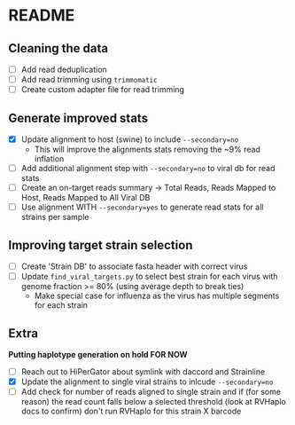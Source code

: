 # README

## Cleaning the data

- [ ] Add read deduplication
- [ ] Add read trimming using `trimmomatic`
- [ ] Create custom adapter file for read trimming

## Generate improved stats

- [x] Update alignment to host (swine) to include `--secondary=no`
  - This will improve the alignments stats removing the ~9% read inflation
- [ ] Add additional alignment step with `--secondary=no` to viral db for read stats
- [ ] Create an on-target reads summary -> Total Reads, Reads Mapped to Host, Reads Mapped to All Viral DB
- [ ] Use alignment WITH `--secondary=yes` to generate read stats for all strains per sample

## Improving target strain selection

- [ ] Create 'Strain DB' to associate fasta header with correct virus
- [ ] Update `find_viral_targets.py` to select best strain for each virus with genome fraction >= 80% (using average depth to break ties)
  - Make special case for influenza as the virus has multiple segments for each strain

## Extra

**Putting haplotype generation on hold FOR NOW**

- [ ] Reach out to HiPerGator about symlink with daccord and Strainline
- [x] Update the alignment to single viral strains to inlcude `--secondary=no`
- [ ] Add check for number of reads aligned to single strain and if (for some reason) the read count falls below a selected threshold (look at RVHaplo docs to confirm) don't run RVHaplo for this strain X barcode